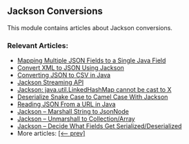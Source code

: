 ## Jackson Conversions

This module contains articles about Jackson conversions.

### Relevant Articles:
- [Mapping Multiple JSON Fields to a Single Java Field](https://www.baeldung.com/json-multiple-fields-single-java-field)
- [Convert XML to JSON Using Jackson](https://www.baeldung.com/jackson-convert-xml-json)
- [Converting JSON to CSV in Java](https://www.baeldung.com/java-converting-json-to-csv)
- [Jackson Streaming API](https://www.baeldung.com/jackson-streaming-api)
- [Jackson: java.util.LinkedHashMap cannot be cast to X](https://www.baeldung.com/jackson-linkedhashmap-cannot-be-cast)
- [Deserialize Snake Case to Camel Case With Jackson](https://www.baeldung.com/jackson-deserialize-snake-to-camel-case)
- [Reading JSON From a URL in Java](https://www.baeldung.com/java-read-json-from-url)
- [Jackson – Marshall String to JsonNode](https://www.baeldung.com/jackson-json-to-jsonnode)
- [Jackson – Unmarshall to Collection/Array](https://www.baeldung.com/jackson-collection-array)
- [Jackson – Decide What Fields Get Serialized/Deserialized](https://www.baeldung.com/jackson-field-serializable-deserializable-or-not)
- More articles: [[<-- prev]](../jackson-conversions)
